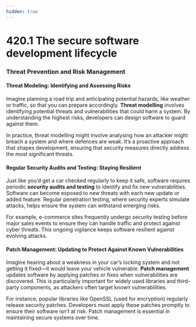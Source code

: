 ```yaml
---
hidden: true
---
```


# 420.1 The secure software development lifecycle









### **Threat Prevention and Risk Management**

#### **Threat Modeling**: Identifying and Assessing Risks

Imagine planning a road trip and anticipating potential hazards, like weather or traffic, so that you can prepare accordingly. **Threat modelling** involves identifying potential threats and vulnerabilities that could harm a system. By understanding the highest risks, developers can design software to guard against them.

In practice, threat modelling might involve analysing how an attacker might breach a system and where defences are weak. It’s a proactive approach that shapes development, ensuring that security measures directly address the most significant threats.

#### **Regular Security Audits and Testing**: Staying Resilient

Just like you’d get a car checked regularly to keep it safe, software requires periodic **security audits and testing** to identify and fix new vulnerabilities. Software can become exposed to new threats with each new update or added feature. Regular penetration testing, where security experts simulate attacks, helps ensure the system can withstand emerging risks.

For example, e-commerce sites frequently undergo security testing before major sales events to ensure they can handle traffic and protect against cyber threats. This ongoing vigilance keeps software resilient against evolving attacks.

#### **Patch Management**: Updating to Protect Against Known Vulnerabilities

Imagine hearing about a weakness in your car’s locking system and not getting it fixed—it would leave your vehicle vulnerable. **Patch management** updates software by applying patches or fixes when vulnerabilities are discovered. This is particularly important for widely used libraries and third-party components, as attackers often target known vulnerabilities.

For instance, popular libraries like OpenSSL (used for encryption) regularly release security patches. Developers must apply these patches promptly to ensure their software isn’t at risk. Patch management is essential in maintaining secure systems over time.
